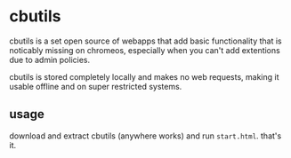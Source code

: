 # cbutils
cbutils is a set open source of webapps that add basic functionality that is noticably missing on chromeos, especially when you can't add extentions due to admin policies.

cbutils is stored completely locally and makes no web requests, making it usable offline and on super restricted systems.

## usage
download and extract cbutils (anywhere works) and run `start.html`. that's it.
